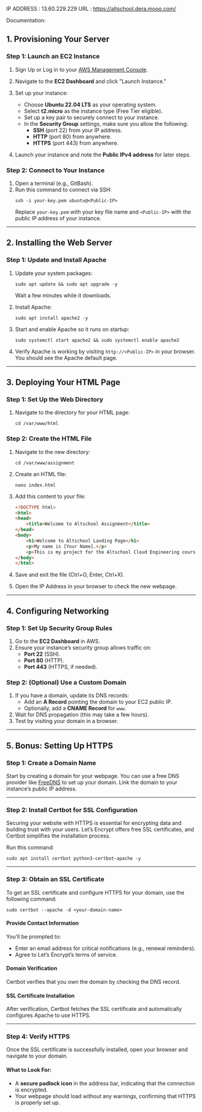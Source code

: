 IP ADDRESS : 13.60.229.229
URL : https://altschool.dera.mooo.com/

Documentation: 
## 1. Provisioning Your Server

### Step 1: Launch an EC2 Instance
1. Sign Up or Log in to your [AWS Management Console](https://aws.amazon.com/).
2. Navigate to the **EC2 Dashboard** and click "Launch Instance."

3. Set up your instance:
   - Choose **Ubuntu 22.04 LTS** as your operating system.
   - Select **t2.micro** as the instance type (Free Tier eligible).
   - Set up a key pair to securely connect to your instance.
   - In the **Security Group** settings, make sure you allow the following:
     - **SSH** (port 22) from your IP address.
     - **HTTP** (port 80) from anywhere.
     - **HTTPS** (port 443) from anywhere.

4. Launch your instance and note the **Public IPv4 address** for later steps.

### Step 2: Connect to Your Instance
1. Open a terminal (e.g., GitBash).
2. Run this command to connect via SSH:
   ```
   ssh -i your-key.pem ubuntu@<Public-IP>
   ```
   Replace `your-key.pem` with your key file name and `<Public-IP>` with the public IP address of your instance.

---

## 2. Installing the Web Server

### Step 1: Update and Install Apache
1. Update your system packages:
   ```
   sudo apt update && sudo apt upgrade -y
   ```
   Wait a few minutes while it downloads.

2. Install Apache:
   ```
   sudo apt install apache2 -y
   ```

3. Start and enable Apache so it runs on startup:
   ```
   sudo systemctl start apache2 && sudo systemctl enable apache2
   ```

4. Verify Apache is working by visiting `http://<Public-IP>` in your browser. You should see the Apache default page.

---

## 3. Deploying Your HTML Page

### Step 1: Set Up the Web Directory
1. Navigate to the directory for your HTML page:
   ```
   cd /var/www/html
   ```

### Step 2: Create the HTML File
1. Navigate to the new directory:
   ```
   cd /var/www/assignment
   ```

2. Create an HTML file:
   ```
   nano index.html
   ```

3. Add this content to your file:
   ```html
   <!DOCTYPE html>
   <html>
   <head>
       <title>Welcome to Altschool Assignment</title>
   </head>
   <body>
       <h1>Welcome to Altschool Landing Page</h1>
       <p>My name is [Your Name].</p>
       <p>This is my project for the Altschool Cloud Engineering course.</p>
   </body>
   </html>
   ```

4. Save and exit the file (Ctrl+O, Enter, Ctrl+X).

5. Open the IP Address in your browser to check the new webpage.

---

## 4. Configuring Networking

### Step 1: Set Up Security Group Rules
1. Go to the **EC2 Dashboard** in AWS.
2. Ensure your instance’s security group allows traffic on:
   - **Port 22** (SSH).
   - **Port 80** (HTTP).
   - **Port 443** (HTTPS, if needed).

### Step 2: (Optional) Use a Custom Domain
1. If you have a domain, update its DNS records:
   - Add an **A Record** pointing the domain to your EC2 public IP.
   - Optionally, add a **CNAME Record** for `www`.
2. Wait for DNS propagation (this may take a few hours).
3. Test by visiting your domain in a browser.

---

## 5. Bonus: Setting Up HTTPS

### Step 1: Create a Domain Name
Start by creating a domain for your webpage. You can use a free DNS provider like [FreeDNS](https://freedns.afraid.org/subdomain/) to set up your domain. Link the domain to your instance’s public IP address.

---

### Step 2: Install Certbot for SSL Configuration
Securing your website with HTTPS is essential for encrypting data and building trust with your users. Let’s Encrypt offers free SSL certificates, and Certbot simplifies the installation process.

Run this command:
```
sudo apt install certbot python3-certbot-apache -y
```

---

### Step 3: Obtain an SSL Certificate
To get an SSL certificate and configure HTTPS for your domain, use the following command:
```
sudo certbot --apache -d <your-domain-name>
```

#### Provide Contact Information
You’ll be prompted to:
- Enter an email address for critical notifications (e.g., renewal reminders).
- Agree to Let’s Encrypt’s terms of service.

#### Domain Verification
Certbot verifies that you own the domain by checking the DNS record.

#### SSL Certificate Installation
After verification, Certbot fetches the SSL certificate and automatically configures Apache to use HTTPS.

---

### Step 4: Verify HTTPS
Once the SSL certificate is successfully installed, open your browser and navigate to your domain.

#### What to Look For:
- A **secure padlock icon** in the address bar, indicating that the connection is encrypted.
- Your webpage should load without any warnings, confirming that HTTPS is properly set up.

